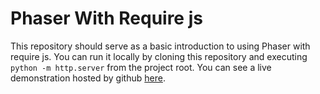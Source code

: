 
Phaser With Require js
======================

This repository should serve as a basic introduction to using Phaser with
require js. You can run it locally by cloning this repository and executing
`python -m http.server` from the project root. You can see a live demonstration
hosted by github [here][LIVE].

[LIVE]: http://alschwalm.github.io/require-phaser-example
